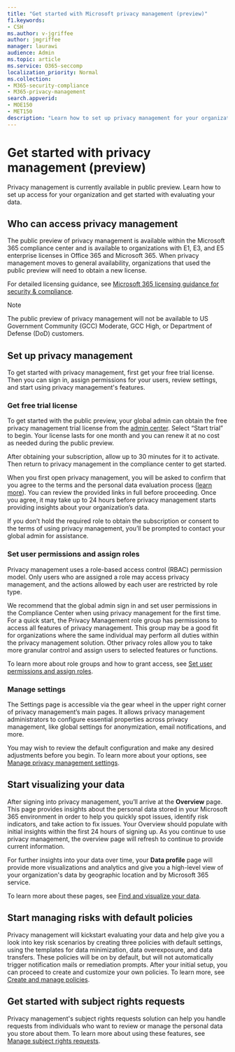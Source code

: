```yaml
---
title: "Get started with Microsoft privacy management (preview)"
f1.keywords:
- CSH
ms.author: v-jgriffee
author: jmgriffee
manager: laurawi
audience: Admin
ms.topic: article
ms.service: O365-seccomp
localization_priority: Normal
ms.collection: 
- M365-security-compliance
- M365-privacy-management
search.appverid: 
- MOE150
- MET150
description: "Learn how to set up privacy management for your organization, set roles and permissions, and configure important settings."
---
```


# Get started with privacy management (preview)

Privacy management is currently available in public preview. Learn how to set up access for your organization and get started with evaluating your data.

## Who can access privacy management

The public preview of privacy management is available within the Microsoft 365 compliance center and is available to organizations with E1, E3, and E5 enterprise licenses in Office 365 and Microsoft 365. When privacy management moves to general availability, organizations that used the public preview will need to obtain a new license.

For detailed licensing guidance, see [Microsoft 365 licensing guidance for security & compliance](/office365/servicedescriptions/microsoft-365-service-descriptions/microsoft-365-tenantlevel-services-licensing-guidance/microsoft-365-security-compliance-licensing-guidance#information-protection).

> [!Note]
> The public preview of privacy management will not be available to US Government Community (GCC) Moderate, GCC High, or Department of Defense (DoD) customers.

## Set up privacy management

To get started with privacy management, first get your free trial license. Then you can sign in, assign permissions for your users, review settings, and start using privacy management's features.

### Get free trial license

To get started with the public preview, your global admin can obtain the free privacy management trial license from the [admin center](https://aka.ms/purchasem365privacy). Select “Start trial” to begin. Your license lasts for one month and you can renew it at no cost as needed during the public preview.

After obtaining your subscription, allow up to 30 minutes for it to activate. Then return to privacy management in the compliance center to get started.

When you first open privacy management, you will be asked to confirm that you agree to the terms and the personal data evaluation process ([learn more](privacy-management.md#where-privacy-management-identifies-personal-data)). You can review the provided links in full before proceeding. Once you agree, it may take up to 24 hours before privacy management starts providing insights about your organization’s data.

If you don’t hold the required role to obtain the subscription or consent to the terms of using privacy management, you’ll be prompted to contact your global admin for assistance.

### Set user permissions and assign roles

Privacy management uses a role-based access control (RBAC) permission model. Only users who are assigned a role may access privacy management, and the actions allowed by each user are restricted by role type.

We recommend that the global admin sign in and set user permissions in the Compliance Center when using privacy management for the first time. For a quick start, the Privacy Management role group has permissions to access all features of privacy management. This group may be a good fit for organizations where the same individual may perform all duties within the privacy management solution. Other privacy roles allow you to take more granular control and assign users to selected features or functions.

To learn more about role groups and how to grant access, see [Set user permissions and assign roles](privacy-management-permissions.md).

### Manage settings

The Settings page is accessible via the gear wheel in the upper right corner of privacy management’s main pages. It allows privacy management administrators to configure essential properties across privacy management, like global settings for anonymization, email notifications, and more.

You may wish to review the default configuration and make any desired adjustments before you begin. To learn more about your options, see [Manage privacy management settings](privacy-management-settings.md).

## Start visualizing your data

After signing into privacy management, you’ll arrive at the **Overview** page. This page provides insights about the personal data stored in your Microsoft 365 environment in order to help you quickly spot issues, identify risk indicators, and take action to fix issues. Your Overview should populate with initial insights within the first 24 hours of signing up. As you continue to use privacy management, the overview page will refresh to continue to provide current information.

For further insights into your data over time, your **Data profile** page will provide more visualizations and analytics and give you a high-level view of your organization's data by geographic location and by Microsoft 365 service.

To learn more about these pages, see [Find and visualize your data](privacy-management-data-profile.md).

## Start managing risks with default policies

Privacy management will kickstart evaluating your data and help give you a look into key risk scenarios by creating three policies with default settings, using the templates for data minimization, data overexposure, and data transfers. These policies will be on by default, but will not automatically trigger notification mails or remediation prompts. After your initial setup, you can proceed to create and customize your own policies. To learn more, see [Create and manage policies](privacy-management-policies.md).

## Get started with subject rights requests

Privacy management's subject rights requests solution can help you handle requests from individuals who want to review or manage the personal data you store about them. To learn more about using these features, see [Manage subject rights requests](privacy-management-subject-rights-requests.md).

